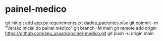 # painel-medico
git init
git add app.py requirements.txt dados_pacientes.xlsx
git commit -m "Versão inicial do painel médico"
git branch -M main
git remote add origin https://github.com/seu_usuario/painel-medico.git
git push -u origin main
